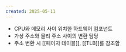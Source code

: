 ```yaml
---
created: 2025-05-11
---
```

- CPU와 메모리 사이 위치한 하드웨어 컴포넌트
- 가상 주소와 물리 주소 사이의 변환 담당
- 주소 변환 시 [[페이지 테이블]], [[TLB]]를 참조함